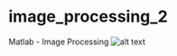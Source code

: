 # image_processing_2
Matlab - Image Processing
![alt text](https://github.com/VanaSt/image_processing_2/tree/master/results)
